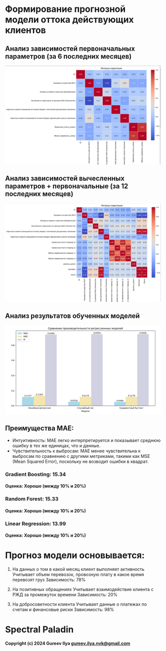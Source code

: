 # Формирование прогнозной модели оттока действующих клиентов

## Анализ зависимостей первоначальных параметров (за 6 последних месяцев)
![Models](https://github.com/Ghost-Name/Hackathon_PVD/blob/PNG/PNG/analysis_V1.png)

## Анализ зависимостей вычесленных параметров + первоначальные (за 12 последних месяцев)
![Models](https://github.com/Ghost-Name/Hackathon_PVD/blob/PNG/PNG/analysis_V2.png)

## Анализ результатов обученных моделей
![Models](https://github.com/Ghost-Name/Hackathon_PVD/blob/PNG/PNG/models.png)

## Преимущества MAE:
* Интуитивность: MAE легко интерпретируется и показывает среднюю ошибку в тех же единицах, что и данные.
* Чувствительность к выбросам: MAE менее чувствительна к выбросам по сравнению с другими метриками, такими  как MSE (Mean Squared Error), поскольку не возводит ошибки в квадрат.

### Gradient Boosting: 15.34
  #### Оценка: Хорошо (между 10% и 20%)
### Random Forest: 15.33
  #### Оценка: Хорошо (между 10% и 20%)
### Linear Regression: 13.99
  #### Оценка: Хорошо (между 10% и 20%)

# Прогноз модели основывается:
1) На данных о том в какой месяц клиент выполняет активность 
Учитывает объем перевозок, провозную плату в какое время перевозят груз
Зависимость: 78%

2) На позитивных обращениях
Учитывает взаимодействие клиента с РЖД за промежуток времени
Зависимость: 20%

3) На добросоветности клиента
Учитывает данные о платежах по счетам и финансовые риски
Зависимость: 98%

# **Spectral Paladin**

 **Copyright (c) 2024 Gureev Ilya gureev.ilya.nvk@gmail.com**

